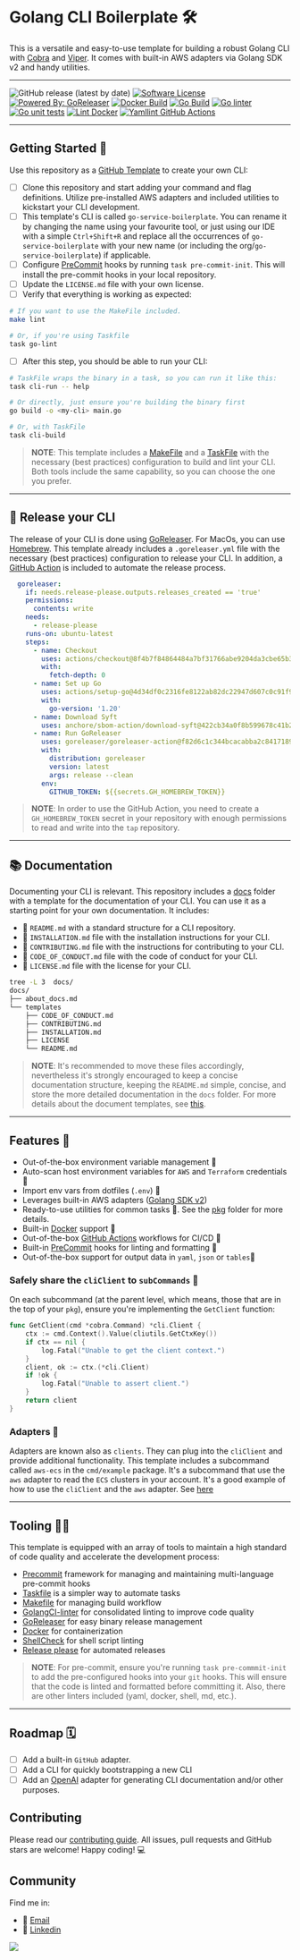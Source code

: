 # Golang CLI Boilerplate 🛠️

This is a versatile and easy-to-use template for building a robust Golang CLI with [Cobra](https://github.com/spf13/cobra) and [Viper](https://github.com/spf13/viper). It comes with built-in AWS adapters via Golang SDK v2 and handy utilities.

---
![GitHub release (latest by date)](https://img.shields.io/github/v/release/Excoriate/go-service-boilerplate)
[![Software License](https://img.shields.io/badge/license-MIT-brightgreen.svg?style=flat-square)](LICENSE)
[![Powered By: GoReleaser](https://img.shields.io/badge/powered%20by-goreleaser-green.svg?style=flat-square)](https://github.com/goreleaser)
[![Docker Build](https://github.com/Excoriate/go-service-boilerplate/actions/workflows/docker-build.yml/badge.svg)](https://github.com/Excoriate/go-service-boilerplate/actions/workflows/docker-build.yml)
[![Go Build](https://github.com/Excoriate/go-service-boilerplate/actions/workflows/go-build.yml/badge.svg)](https://github.com/Excoriate/go-service-boilerplate/actions/workflows/go-build.yml)
[![Go linter](https://github.com/Excoriate/go-service-boilerplate/actions/workflows/go-ci-lint.yaml/badge.svg)](https://github.com/Excoriate/go-service-boilerplate/actions/workflows/go-ci-lint.yaml)
[![Go unit tests](https://github.com/Excoriate/go-service-boilerplate/actions/workflows/go-ci-test.yml/badge.svg)](https://github.com/Excoriate/go-service-boilerplate/actions/workflows/go-ci-test.yml)
[![Lint Docker](https://github.com/Excoriate/go-service-boilerplate/actions/workflows/docker-hadolint.yml/badge.svg)](https://github.com/Excoriate/go-service-boilerplate/actions/workflows/docker-hadolint.yml)
[![Yamllint GitHub Actions](https://github.com/Excoriate/go-service-boilerplate/actions/workflows/yaml-linter.yml/badge.svg)](https://github.com/Excoriate/go-service-boilerplate/actions/workflows/yaml-linter.yml)

---
## Getting Started 🚦
Use this repository as a [GitHub Template](https://docs.github.com/en/repositories/creating-and-managing-repositories/creating-a-repository-from-a-template) to create your own CLI:

- [ ] Clone this repository and start adding your command and flag definitions. Utilize pre-installed AWS adapters and included utilities to kickstart your CLI development.
- [ ] This template's CLI is called `go-service-boilerplate`. You can rename it by changing the name using your favourite tool, or just using our IDE with a simple `Ctrl+Shift+R` and replace all the occurrences of `go-service-boilerplate` with your new name (or including the org/`go-service-boilerplate`) if applicable.
- [ ] Configure [PreCommit](https://pre-commit.com/) hooks by running `task pre-commit-init`. This will install the pre-commit hooks in your local repository.
- [ ] Update the `LICENSE.md` file with your own license.
- [ ] Verify that everything is working as expected:
```bash
# If you want to use the MakeFile included.
make lint

# Or, if you're using Taskfile
task go-lint
```
- [ ] After this step, you should be able to run your CLI:
```bash
# TaskFile wraps the binary in a task, so you can run it like this:
task cli-run -- help

# Or directly, just ensure you're building the binary first
go build -o <my-cli> main.go

# Or, with TaskFile
task cli-build
```
>**NOTE**: This template includes a [MakeFile](Makefile) and a [TaskFile](Taskfile.yml) with the necessary (best practices) configuration to build and lint your CLI. Both tools include the same capability, so you can choose the one you prefer.

---

## 🔧 Release your CLI
The release of your CLI is done using [GoReleaser](https://goreleaser.com/). For MacOs, you can use [Homebrew](https://brew.sh/). This template already includes a `.goreleaser.yml` file with the necessary (best practices) configuration to release your CLI.
In addition, a [GitHub Action](.github/workflows/release.yml) is included to automate the release process.
```yaml
  goreleaser:
    if: needs.release-please.outputs.releases_created == 'true'
    permissions:
      contents: write
    needs:
      - release-please
    runs-on: ubuntu-latest
    steps:
      - name: Checkout
        uses: actions/checkout@8f4b7f84864484a7bf31766abe9204da3cbe65b3 # v3
        with:
          fetch-depth: 0
      - name: Set up Go
        uses: actions/setup-go@4d34df0c2316fe8122ab82dc22947d607c0c91f9 # v4
        with:
          go-version: '1.20'
      - name: Download Syft
        uses: anchore/sbom-action/download-syft@422cb34a0f8b599678c41b21163ea6088edb2624 # v0.14.1
      - name: Run GoReleaser
        uses: goreleaser/goreleaser-action@f82d6c1c344bcacabba2c841718984797f664a6b # v4
        with:
          distribution: goreleaser
          version: latest
          args: release --clean
        env:
          GITHUB_TOKEN: ${{secrets.GH_HOMEBREW_TOKEN}}

```
>**NOTE**: In order to use the GitHub Action, you need to create a `GH_HOMEBREW_TOKEN` secret in your repository with enough permissions to read and write into the `tap` repository.


---
## 📚 Documentation
Documenting your CLI is relevant. This repository includes a [docs](docs/templates/) folder with a template for the documentation of your CLI. You can use it as a starting point for your own documentation. It includes:
- 📃 `README.md` with a standard structure for a CLI repository.
- 📃 `INSTALLATION.md` file with the installation instructions for your CLI.
- 📃 `CONTRIBUTING.md` file with the instructions for contributing to your CLI.
- 📃 `CODE_OF_CONDUCT.md` file with the code of conduct for your CLI.
- 📃 `LICENSE.md` file with the license for your CLI.
```bash
tree -L 3  docs/
docs/
├── about_docs.md
└── templates
    ├── CODE_OF_CONDUCT.md
    ├── CONTRIBUTING.md
    ├── INSTALLATION.md
    ├── LICENSE
    └── README.md
```
>**NOTE**: It's recommended to move these files accordingly, nevertheless it's strongly encouraged to keep a concise documentation structure, keeping the `README.md` simple, concise, and store the more detailed documentation in the `docs` folder.
For more details about the document templates, see [this](docs/about_docs.md).

---
## Features 🧩

* Out-of-the-box environment variable management 🌳
* Auto-scan host environment variables for `AWS` and `Terraform` credentials 📄
* Import env vars from dotfiles (`.env`) 📄
* Leverages built-in AWS adapters ([Golang SDK v2](https://aws.github.io/aws-sdk-go-v2/))
* Ready-to-use utilities for common tasks 🧰. See the [pkg](pkg) folder for more details.
* Built-in [Docker](https://www.docker.com/) support 🐳
* Out-of-the-box [GitHub Actions](https://docs.github.com/en/actions) workflows for CI/CD 🚀
* Built-in [PreCommit](https://pre-commit.com/) hooks for linting and formatting 🧹
* Out-of-the-box support for output data in `yaml`, `json` or `tables`🤖

### Safely share the `cliClient` to `subCommands` 🤝
On each subcommand (at the parent level, which means, those that are in the top of your `pkg`), ensure you're implementing the `GetClient` function:
```go
func GetClient(cmd *cobra.Command) *cli.Client {
	ctx := cmd.Context().Value(cliutils.GetCtxKey())
	if ctx == nil {
		log.Fatal("Unable to get the client context.")
	}
	client, ok := ctx.(*cli.Client)
	if !ok {
		log.Fatal("Unable to assert client.")
	}
	return client
}
```
### Adapters 🧩
Adapters are known also as `clients`. They can plug into the `cliClient` and provide additional functionality. This template includes a subcommand called `aws-ecs` in the `cmd/example` package. It's a subcommand that use the `aws` adapter to read the `ECS` clusters in your account. It's a good example of how to use the `cliClient` and the `aws` adapter. See [here](https://github.com/Excoriate/go-service-boilerplate/blob/4caff5eade39799fb3945e52d14f937251233e9a/cmd/example/aws.go#L68-L68)

---

## Tooling 🧑‍🔧

This template is equipped with an array of tools to maintain a high standard of code quality and accelerate the development process:

* [Precommit](https://pre-commit.com/) framework for managing and maintaining multi-language pre-commit hooks
* [Taskfile](https://taskfile.dev/#/) is a simpler way to automate tasks
* [Makefile](https://www.gnu.org/software/make/) for managing build workflow
* [GolangCI-linter](https://golangci-lint.run/) for consolidated linting to improve code quality
* [GoReleaser](https://goreleaser.com/) for easy binary release management
* [Docker](https://www.docker.com/) for containerization
* [ShellCheck](https://www.shellcheck.net/) for shell script linting
* [Release please](https://github.com/googleapis/release-please) for automated releases
>**NOTE**: For pre-commit, ensure you're running `task pre-commmit-init` to add the pre-configured hooks into your `git` hooks. This will ensure that the code is linted and formatted before committing it. Also, there are other linters included (yaml, docker, shell, md, etc.).

---
## Roadmap 🗓️
* [ ] Add a built-in `GitHub` adapter.
* [ ] Add a CLI for quickly bootstrapping a new CLI
* [ ] Add an [OpenAI](https://openai.com/) adapter for generating CLI documentation and/or other purposes.

## Contributing
Please read our [contributing guide](./CONTRIBUTING.md). All issues, pull requests and GitHub stars are welcome! Happy coding! 💻


## Community
Find me in:

- 📧 [Email](mailto:alex_torres@outlook.com)
- 🧳 [Linkedin](https://www.linkedin.com/in/alextorresruiz/)


<a href="https://github.com/Excoriate/go-service-boilerplate/graphs/contributors">
  <img src="https://contrib.rocks/image?repo=Excoriate/go-service-boilerplate" />
</a>
